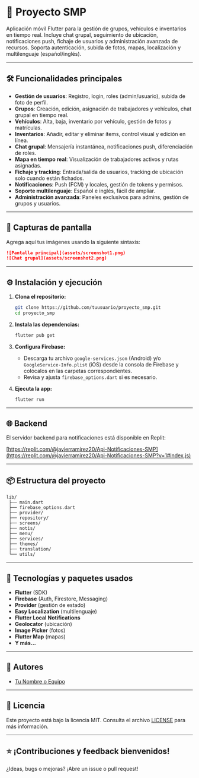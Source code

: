 # 🚀 Proyecto SMP

Aplicación móvil Flutter para la gestión de grupos, vehículos e inventarios en tiempo real. Incluye chat grupal, seguimiento de ubicación, notificaciones push, fichaje de usuarios y administración avanzada de recursos. Soporta autenticación, subida de fotos, mapas, localización y multilenguaje (español/inglés).

---

## 🛠️ Funcionalidades principales

- **Gestión de usuarios**: Registro, login, roles (admin/usuario), subida de foto de perfil.
- **Grupos**: Creación, edición, asignación de trabajadores y vehículos, chat grupal en tiempo real.
- **Vehículos**: Alta, baja, inventario por vehículo, gestión de fotos y matrículas.
- **Inventarios**: Añadir, editar y eliminar ítems, control visual y edición en línea.
- **Chat grupal**: Mensajería instantánea, notificaciones push, diferenciación de roles.
- **Mapa en tiempo real**: Visualización de trabajadores activos y rutas asignadas.
- **Fichaje y tracking**: Entrada/salida de usuarios, tracking de ubicación solo cuando están fichados.
- **Notificaciones**: Push (FCM) y locales, gestión de tokens y permisos.
- **Soporte multilenguaje**: Español e inglés, fácil de ampliar.
- **Administración avanzada**: Paneles exclusivos para admins, gestión de grupos y usuarios.

---

## 📱 Capturas de pantalla

Agrega aquí tus imágenes usando la siguiente sintaxis:

```markdown
![Pantalla principal](assets/screenshot1.png)
![Chat grupal](assets/screenshot2.png)
```

---

## ⚙️ Instalación y ejecución

1. **Clona el repositorio:**
   ```sh
   git clone https://github.com/tuusuario/proyecto_smp.git
   cd proyecto_smp
   ```

2. **Instala las dependencias:**
   ```sh
   flutter pub get
   ```

3. **Configura Firebase:**
   - Descarga tu archivo `google-services.json` (Android) y/o `GoogleService-Info.plist` (iOS) desde la consola de Firebase y colócalos en las carpetas correspondientes.
   - Revisa y ajusta `firebase_options.dart` si es necesario.

4. **Ejecuta la app:**
   ```sh
   flutter run
   ```

---

## 🌐 Backend

El servidor backend para notificaciones está disponible en Replit:

[https://replit.com/@javierramirez20/Api-Notificaciones-SMP](https://replit.com/@javierramirez20/Api-Notificaciones-SMP?v=1#index.js)

---

## 📦 Estructura del proyecto

```
lib/
 ├── main.dart
 ├── firebase_options.dart
 ├── provider/
 ├── repository/
 ├── screens/
 ├── notis/
 ├── menu/
 ├── services/
 ├── themes/
 ├── translation/
 └── utils/
```

---

## 🧩 Tecnologías y paquetes usados

- **Flutter** (SDK)
- **Firebase** (Auth, Firestore, Messaging)
- **Provider** (gestión de estado)
- **Easy Localization** (multilenguaje)
- **Flutter Local Notifications**
- **Geolocator** (ubicación)
- **Image Picker** (fotos)
- **Flutter Map** (mapas)
- **Y más...**

---

## 👤 Autores

- [Tu Nombre o Equipo](https://github.com/tuusuario)

---

## 📄 Licencia

Este proyecto está bajo la licencia MIT. Consulta el archivo [LICENSE](LICENSE) para más información.

---

## ⭐ ¡Contribuciones y feedback bienvenidos!

¿Ideas, bugs o mejoras? ¡Abre un issue o pull request!
